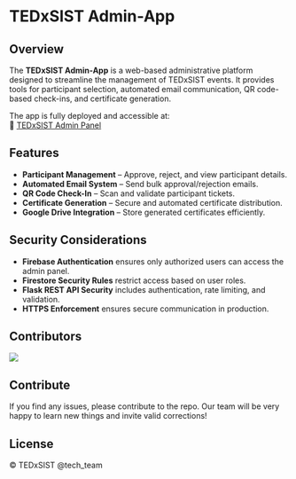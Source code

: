 # TEDxSIST Admin-App  

## Overview  

The **TEDxSIST Admin-App** is a web-based administrative platform designed to streamline the management of TEDxSIST events. It provides tools for participant selection, automated email communication, QR code-based check-ins, and certificate generation.  

The app is fully deployed and accessible at:  
🔗 [TEDxSIST Admin Panel](https://admin.tedxsist.com)  

## Features  

- **Participant Management** – Approve, reject, and view participant details.  
- **Automated Email System** – Send bulk approval/rejection emails.  
- **QR Code Check-In** – Scan and validate participant tickets.  
- **Certificate Generation** – Secure and automated certificate distribution.  
- **Google Drive Integration** – Store generated certificates efficiently.  

## Security Considerations  

- **Firebase Authentication** ensures only authorized users can access the admin panel.  
- **Firestore Security Rules** restrict access based on user roles.  
- **Flask REST API Security** includes authentication, rate limiting, and validation.  
- **HTTPS Enforcement** ensures secure communication in production.  

## Contributors  

<p align="left">
  <a href="https://github.com/Gowtham2005-2005/admin-app-tedxsist/graphs/contributors">
    <img src="https://contrib.rocks/image?repo=Gowtham2005-2005/admin-app-tedxsist" />
  </a>
</p>  

## Contribute  

If you find any issues, please contribute to the repo. Our team will be very happy to learn new things and invite valid corrections!  

## License  

© TEDxSIST @tech_team
